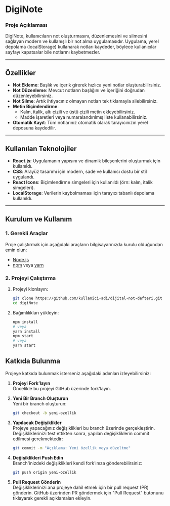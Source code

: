 # **DigiNote**

### **Proje Açıklaması**  
DigiNote, kullanıcıların not oluşturmasını, düzenlemesini ve silmesini sağlayan modern ve kullanışlı bir not alma uygulamasıdır. Uygulama, yerel depolama (localStorage) kullanarak notları kaydeder, böylece kullanıcılar sayfayı kapatsalar bile notlarını kaybetmezler.

---

## **Özellikler**
- **Not Ekleme**: Başlık ve içerik girerek hızlıca yeni notlar oluşturabilirsiniz.  
- **Not Düzenleme**: Mevcut notların başlığını ve içeriğini doğrudan düzenleyebilirsiniz.  
- **Not Silme**: Artık ihtiyacınız olmayan notları tek tıklamayla silebilirsiniz.  
- **Metin Biçimlendirme**:  
  - Kalın, italik, altı çizili ve üstü çizili metin ekleyebilirsiniz.  
  - Madde işaretleri veya numaralandırılmış liste kullanabilirsiniz.  
- **Otomatik Kayıt**: Tüm notlarınız otomatik olarak tarayıcınızın yerel deposuna kaydedilir.  

---

## **Kullanılan Teknolojiler**
- **React.js**: Uygulamanın yapısını ve dinamik bileşenlerini oluşturmak için kullanıldı.  
- **CSS**: Arayüz tasarımı için modern, sade ve kullanıcı dostu bir stil uygulandı.  
- **React Icons**: Biçimlendirme simgeleri için kullanıldı (örn: kalın, italik simgeleri).  
- **LocalStorage**: Verilerin kaybolmaması için tarayıcı tabanlı depolama kullanıldı.

---

## **Kurulum ve Kullanım**

### **1. Gerekli Araçlar**  
Proje çalıştırmak için aşağıdaki araçların bilgisayarınızda kurulu olduğundan emin olun:
- [Node.js](https://nodejs.org/)  
- [npm](https://www.npmjs.com/) veya [yarn](https://yarnpkg.com/)

### **2. Projeyi Çalıştırma**  
1. Projeyi klonlayın:  
   ```bash
   git clone https://github.com/kullanici-adi/dijital-not-defteri.git
   cd digiNote
2. Bağımlılıkları yükleyin:  
   ```bash
   npm install
   # veya
   yarn install
   npm start
   # veya
   yarn start

## **Katkıda Bulunma**
Projeye katkıda bulunmak isterseniz aşağıdaki adımları izleyebilirsiniz:

1. **Projeyi Fork’layın**  
   Öncelikle bu projeyi GitHub üzerinde fork’layın.

2. **Yeni Bir Branch Oluşturun**  
   Yeni bir branch oluşturun:  
   ```bash
   git checkout -b yeni-ozellik

3. **Yapılacak Değişiklikler**  
   Projeye yapacağınız değişiklikleri bu branch üzerinde gerçekleştirin.
   Değişikliklerinizi test ettikten sonra, yapılan değişikliklerin commit edilmesi gerekmektedir:
   ```bash
   git commit -m "Açıklama: Yeni özellik veya düzeltme"

4. **Değişiklikleri Push Edin**  
   Branch'inizdeki değişiklikleri kendi fork’ınıza gönderebilirsiniz:
   ```bash
   git push origin yeni-ozellik
   
5. **Pull Request Gönderin**  
   Değişikliklerinizi ana projeye dahil etmek için bir pull request (PR) gönderin.
   GitHub üzerinden PR göndermek için "Pull Request" butonunu tıklayarak gerekli açıklamaları ekleyin.
